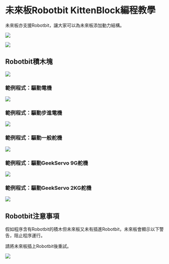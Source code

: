 # 未來板Robotbit KittenBlock編程教學

未來板亦支援Robotbit，讓大家可以為未來板添加動力結構。

![](./images/robotbit2.jpg)

![](../functional_module/PWmodules/images/kbbanner.png)

## Robotbit積木塊

![](./images/robotbit.png)

### 範例程式：驅動電機

![](./images/robotbit_code1.png)

### 範例程式：驅動步進電機

![](./images/robotbit_code2.png)

### 範例程式：驅動一般舵機

![](./images/robotbit_code3.png)

### 範例程式：驅動GeekServo  9G舵機

![](./images/robotbit_code4.png)

### 範例程式：驅動GeekServo 2KG舵機

![](./images/robotbit_code5.png)

## Robotbit注意事項

假如程序含有Robotbit的積木但未來板又未有插進Robotbit，未來板會顯示以下警告，阻止程序運行。

請將未來板插上Robotbit後重試。

![](./images/robotbitError.jpg)